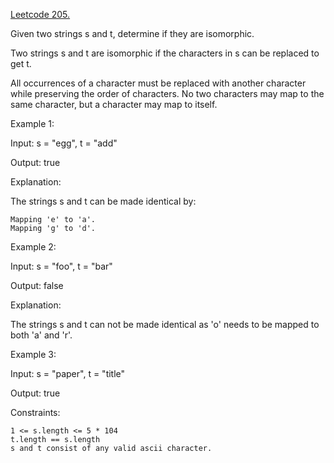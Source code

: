 [Leetcode 205.](https://leetcode.com/problems/isomorphic-strings/description/)

Given two strings s and t, determine if they are isomorphic.

Two strings s and t are isomorphic if the characters in s can be replaced to get t.

All occurrences of a character must be replaced with another character while preserving the order of characters. No two characters may map to the same character, but a character may map to itself.

Example 1:

Input: s = "egg", t = "add"

Output: true

Explanation:

The strings s and t can be made identical by:

    Mapping 'e' to 'a'.
    Mapping 'g' to 'd'.

Example 2:

Input: s = "foo", t = "bar"

Output: false

Explanation:

The strings s and t can not be made identical as 'o' needs to be mapped to both 'a' and 'r'.

Example 3:

Input: s = "paper", t = "title"

Output: true

Constraints:

    1 <= s.length <= 5 * 104
    t.length == s.length
    s and t consist of any valid ascii character.

